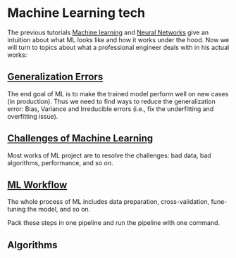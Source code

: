 # Machine Learning tech

The previous tutorials [Machine learning](../ml_tutorials/ml_tutorials.md)
and [Neural Networks](../neural_networks/neural_networks.md) give
an intuition about what ML looks like and how it works under the hood.
Now we will turn to topics about what a professional engineer deals with
in his actual works:

## [Generalization Errors](./generaliztion_errors.md)

The end goal of ML is to make the trained model
perform well on new cases (in production).
Thus we need to find ways to reduce the generalization
error: Bias, Variance and Irreducible errors (i.e., fix
the underfitting and overfitting issue).

## [Challenges of Machine Learning](./challenges.md)

Most works of ML project are to resolve the challenges:
bad data, bad algorithms, performance, and so on.

## [ML Workflow](./ml_workflow.md)

The whole process of ML includes data preparation,
cross-validation, fune-tuning the model, and so on.

Pack these steps in one pipeline and run the pipeline
with one command.

## Algorithms
